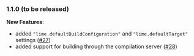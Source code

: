 ### 1.1.0 (to be released)

**New Features**:

- added `"lime.defaultBuildConfiguration"` and `"lime.defaultTarget"` settings ([#27](https://github.com/openfl/lime-vscode-extension/issues/27))
- added support for building through the compilation server ([#28](https://github.com/openfl/lime-vscode-extension/issues/28))